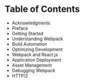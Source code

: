 # Table of Contents

* Acknowledgments
* Preface
* Getting Started
* Understanding Webpack
* Build Automation
* Optimizing Development
* Webpack and React.js
* Application Deployment
* Asset Management
* Debugging Webpack
* HTTP/2
